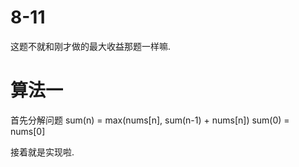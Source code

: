 # 8-11

这题不就和刚才做的最大收益那题一样嘛.

# 算法一

首先分解问题
    sum(n) = max(nums[n], sum(n-1) + nums[n])
    sum(0) = nums[0]

接着就是实现啦.